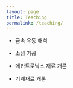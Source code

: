 ```yaml
---
layout: page
title: Teaching
permalink: /teaching/
---
```


- 금속 유동 해석


- 소성 가공


- 메카트로닉스 재료 개론


- 기계재료 개론
